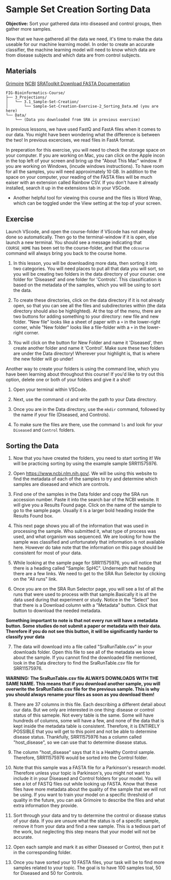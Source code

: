 # Sample Set Creation Sorting Data 

**Objective:** Sort your gathered data into diseased and control groups,
then gather more samples.

Now that we have gathered all the data we need,
it's time to make the data useable for our machine learning model.
In order to create an accurate classifier,
the machine learning model will need to know which data are
from disease subjects and which data are from control subjects.

## Materials
[Grimoire](https://chat.openai.com/g/g-n7Rs0IK86-grimoire)
[NCBI](https://www.ncbi.nlm.nih.gov/)
[SRAToolkit Download FASTA Documentation](https://www.ncbi.nlm.nih.gov/books/NBK242621/)

```
FIG-Bioinformatics-Course/
├── 3_Projections/
│   └── 3.1_Sample-Set-Creation/
│       └── Sample-Set-Creation-Exercise-2_Sorting_Data.md (you are here)
└── Data/
    └── (Data you downloaded from SRA in previous exercise)
```
In previous lessons, we have used FastQ and FastA files when it comes to our data. You might have been wondering what the difference is between the two! In previous excercises, we read files in FastA format.

In preperation for this exercise, you will need to check the storage space on your computer. If you are working on Mac, you can click on the Apple incon in the top left of your screen and bring up the "About This Mac" window. If you are working on Windows, (incude windows instructions). To have room for all the samples, you will need approximately 10 GB.
In addition to the space on your computer, your reading of the FASTA files will be much eaiser with an extension called Rainbow CSV. If you don't have it already installed, search it up in the extensions tab in your VSCode.

* Another helpful tool for viewing this course and the files is Word Wrap, which can be toggled under the View setting at the top of your screen.

## Exercise

Launch VScode, and open the course-folder
if VScode has not already done so automatically.
Then go to the terminal-window if it is open,
else launch a new terminal.
You should see a message indicating that `COURSE_HOME`
has been set to the course-folder, and that the
`cdcourse` command will always bring you back
to the course home.

1. In this lesson, you will be downloading more data, then sorting it into two categories. You will need places to put all that data you will sort, so you will be creating two folders in the data directory of your course: one folder for 'Diseased' and one folder for 'Controls'. This classification is based on the metadata of the samples, which you will be using to sort the data.

2. To create these directories, click on the data directory if it is not already open, so that you can see all the files and subdirectories within (the data directory should also be highlighted). At the top of the menu, there are two buttons for adding something to your directory: new file and new folder. "New file" looks like a sheet of paper with a `+` in the lower-right corner, while "New folder" looks like a file-folder with a `+` in the lower-right corner. 

3. You will click on the button for New Folder and name it 'Diseased', then create another folder and name it 'Control'. Make sure these two folders are under the Data directory! Wherever your highlight is, that is where the new folder will go under!

Another way to create your folders is using the command line, which you have been learning about throughout this course! If you'd like to try out this option, delete one or both of your folders and give it a shot!

1. Open your terminal within VSCode.

2. Next, use the command `cd` and write the path to your Data directory.

3. Once you are in the Data directory, use the `mkdir` command, followed by the name if your file (Diseased, and Controls).

4. To make sure the files are there, use the command `ls` and look for your `Diseased` and `Control` folders.

## Sorting the Data

1. Now that you have created the folders, you need to start sorting it! We will be practicing sorting by using the example sample SRR11575976.

2. Open https://www.ncbi.nlm.nih.gov/. We will be using this website to find the metadata of each of the samples to try and determine which samples are diseased and which are controls. 

3. Find one of the samples in the Data folder and copy the SRA run accession number. Paste it into the search bar of the NCBI website. It will give you a Results Found page. Click on the name of the sample to go to the sample page. Usually it is a larger bold heading inside the Results Found box.

4. This next page shows you all of the information that was used in processing the sample. Who submitted it, what type of process was used, and what organism was sequenced. We are looking for how the sample was classified and unfortunately that information is not available here. However do take note that the information on this page should be consistent for most of your data. 

5. While looking at the sample page for SRR11575976, you will notice that there is a heading called "Sample: SpHC". Underneath that heading there are a few links. We need to get to the SRA Run Selector by clicking on the "All runs" link. 

6. Once you are on the SRA Run Selector page, you will see a list of all the runs that were used to process with that sample.Basically it is all the data used during that experiment or study. Notice in the "Select" box that there is a Download column with a "Metadata" button. Click that button to download the needed metadata.

**Something important to note is that not every run will have a metadata button. Some studies do not submit a paper or metadata with their data. Therefore if you do not see this button, it will be significantly harder to classify your data** 

7. The data will download into a file called "SraRunTable.csv" in your downloads folder. Open this file to see all of the metadata we know about the sample. If you cannot find the downloaded file mentioned, look in the Data directory to find the SraRunTable.csv file for SRR11575976.

**WARNING: The SraRunTable.csv file ALWAYS DOWNLOADS WITH THE SAME NAME. This means that if you download another sample, you will overwrite the SraRunTable.csv file for the previous sample. This is why you should always rename your files as soon as you download them!**

8. There are 37 columns in this file. Each describing a different detail about our data. But we only are interested in one thing: disease or control status of this sameple. Not every table is the same. Some will have hundreds of columns, some will have a few, and none of the data that is kept inside the metadata table is consistent. Therefore, it is ENTIRELY POSSIBLE that you will get to this point and not be able to determine disease status. Thankfully, SRR11575976 has a column called "host_disease", so we can use that to determine disease status.

9. The column "host_disease" says that it is a Healthy Control sample. Therefore, SRR11575976 would be sorted into the Control folder.

10. Note that this sample was a FASTA file for a Parkinson's research model. Therefore unless your topic is Parkinson's, you might not want to include it in your Diseased and Control folders for your model. You will see a lot of FASTQ files out while looking up FASTA. Know that these files have more metadata about the quality of the sample that we will not be using. If you want to train your model on a specific threshold of quality in the future, you can ask Grimoire to describe the files and what extra information they provide.

11. Sort through your data and try to determine the control or disease status of your data. If you are unsure what the status is of a specific sample, remove it from your data and find a new sample. This is a tedious part of the work, but neglecting this step means that your model will not be accurate.

12. Open each sample and mark it as either Diseased or Control, then put it in the corresponding folder.

13. Once you have sorted your 10 FASTA files, your task will be to find more samples related to your topic. The goal is to have 100 samples toal, 50 for Diseased and 50 for Controls.


